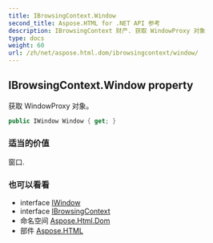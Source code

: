 ```yaml
---
title: IBrowsingContext.Window
second_title: Aspose.HTML for .NET API 参考
description: IBrowsingContext 财产. 获取 WindowProxy 对象
type: docs
weight: 60
url: /zh/net/aspose.html.dom/ibrowsingcontext/window/
---
```

## IBrowsingContext.Window property

获取 WindowProxy 对象。

```csharp
public IWindow Window { get; }
```

### 适当的价值

窗口.

### 也可以看看

* interface [IWindow](../../../aspose.html.window/iwindow/)
* interface [IBrowsingContext](../)
* 命名空间 [Aspose.Html.Dom](../../ibrowsingcontext/)
* 部件 [Aspose.HTML](../../../)


